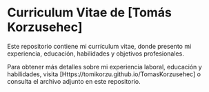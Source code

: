# Curriculum Vitae de [Tomás Korzusehec]

Este repositorio contiene mi currículum vitae, donde presento mi experiencia, educación, habilidades y objetivos profesionales. 

Para obtener más detalles sobre mi experiencia laboral, educación y habilidades, visita [Https://tomikorzu.github.io/TomasKorzusehec] o consulta el archivo adjunto en este repositorio.
